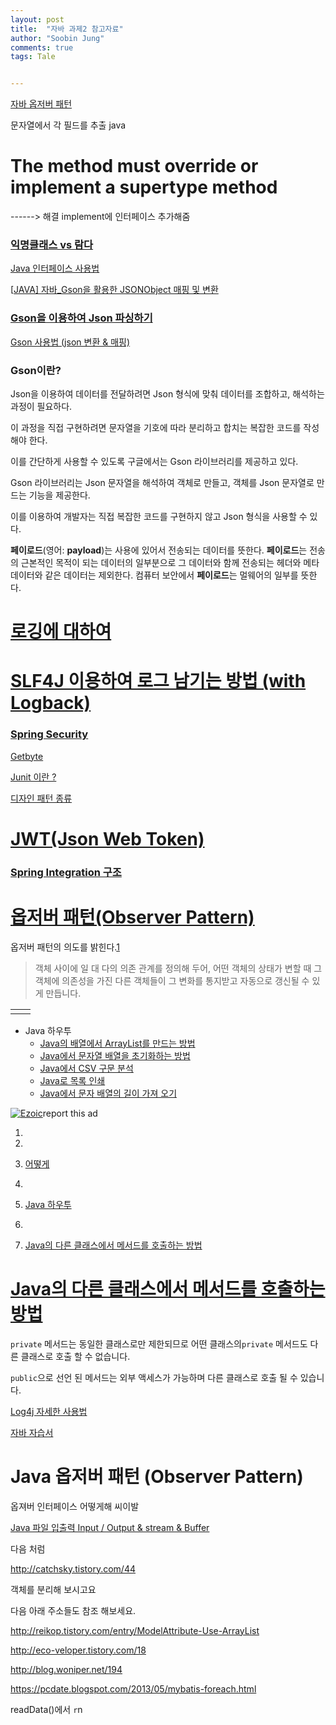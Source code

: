 ```yaml
---
layout: post
title:  "자바 과제2 참고자료"
author: "Soobin Jung"
comments: true
tags: Tale


---
```


[자바 옵저버 패턴](https://donghyeon.dev/design%20pattern/2020/05/14/Observer-%ED%8C%A8%ED%84%B4/)

문자열에서 각 필드를 추출 java

# The method must override or implement a supertype method

------> 해결 implement에 인터페이스 추가해줌



### [익명클래스 vs 람다](https://skasha.tistory.com/34)

[Java 인터페이스 사용법](https://m.blog.naver.com/PostView.naver?isHttpsRedirect=true&blogId=50after&logNo=220907064758)

[[JAVA\] 자바_Gson을 활용한 JSONObject 매핑 및 변환](https://mine-it-record.tistory.com/257)

### [Gson을 이용하여 Json 파싱하기](https://ju-hy.tistory.com/67)

[Gson 사용법 (json 변환 & 매핑)](https://ini8262.tistory.com/29)

### Gson이란?

Json을 이용하여 데이터를 전달하려면 Json 형식에 맞춰 데이터를 조합하고, 해석하는 과정이 필요하다.

이 과정을 직접 구현하려면 문자열을 기호에 따라 분리하고 합치는 복잡한 코드를 작성해야 한다.

이를 간단하게 사용할 수 있도록 구글에서는 Gson 라이브러리를 제공하고 있다.

 

Gson 라이브러리는 Json 문자열을 해석하여 객체로 만들고, 객체를 Json 문자열로 만드는 기능을 제공한다.

이를 이용하여 개발자는 직접 복잡한 코드를 구현하지 않고 Json 형식을 사용할 수 있다.

 

**페이로드**(영어: **payload**)는 사용에 있어서 전송되는 데이터를 뜻한다. **페이로드**는 전송의 근본적인 목적이 되는 데이터의 일부분으로 그 데이터와 함께 전송되는 헤더와 메타데이터와 같은 데이터는 제외한다. 컴퓨터 보안에서 **페이로드**는 멀웨어의 일부를 뜻한다.

# [로깅에 대하여](https://enai.tistory.com/35)

# [SLF4J 이용하여 로그 남기는 방법 (with Logback)](https://enai.tistory.com/36)

### [Spring Security](https://codingnotes.tistory.com/70?category=791317)



[Getbyte](https://m.blog.naver.com/writer0713/220921933255)



[Junit 이란 ?](https://galid1.tistory.com/476)

[디자인 패턴 종류](https://galid1.tistory.com/category/Software%20Engineering/%EB%94%94%EC%9E%90%EC%9D%B8%ED%8C%A8%ED%84%B4%28Design%20Pattern%29)

# [JWT(Json Web Token)](https://ksshlee.github.io/spring/java/jwt/)



### [Spring Integration 구조]( https://m.blog.naver.com/PostView.naver?isHttpsRedirect=true&blogId=fltltmxjs&logNo=220008414333)

# [옵저버 패턴(Observer Pattern)](https://johngrib.github.io/wiki/observer-pattern/)

 옵저버 패턴의 의도를 밝힌다.[1](https://johngrib.github.io/wiki/observer-pattern/#fn:gof)

> 객체 사이에 일 대 다의 의존 관계를 정의해 두어, 어떤 객체의 상태가 변할 때 그 객체에 의존성을 가진 다른 객체들이 그 변화를 통지받고 자동으로 갱신될 수 있게 만듭니다.

|      |      |
| ---- | ---- |
|      |      |

- Java 하우투
  - [Java의 배열에서 ArrayList를 만드는 방법](https://www.delftstack.com/ko/howto/java/how-to-create-arraylist-from-array-in-java/)
  - [Java에서 문자열 배열을 초기화하는 방법](https://www.delftstack.com/ko/howto/java/how-to-initialize-a-string-array-in-java/)
  - [Java에서 CSV 구문 분석](https://www.delftstack.com/ko/howto/java/parse-csv-in-java/)
  - [Java로 목록 인쇄](https://www.delftstack.com/ko/howto/java/print-list-java/)
  - [Java에서 문자 배열의 길이 가져 오기](https://www.delftstack.com/ko/howto/java/char-array-length-java/)

[![Ezoic](https://go.ezoic.net/utilcave_com/img/ezoic.png)](https://www.ezoic.com/what-is-ezoic/)report this ad

1. 
2.  

3.  [어떻게](https://www.delftstack.com/ko/howto/)
4.  

5.  [Java 하우투](https://www.delftstack.com/ko/howto/java/)
6.  

7.  [Java의 다른 클래스에서 메서드를 호출하는 방법](https://www.delftstack.com/ko/howto/java/how-to-call-a-method-in-another-class-in-java/)

# [Java의 다른 클래스에서 메서드를 호출하는 방법](https://www.delftstack.com/ko/howto/java/how-to-call-a-method-in-another-class-in-java/)





`private` 메서드는 동일한 클래스로만 제한되므로 어떤 클래스의`private` 메서드도 다른 클래스로 호출 할 수 없습니다.

`public`으로 선언 된 메서드는 외부 액세스가 가능하며 다른 클래스로 호출 될 수 있습니다. 

[Log4j 자세한 사용법](https://calebpro.tistory.com/203)

[자바 자습서](http://www.w3big.com/ko/java/java-string-getbytes.html)

# Java 옵저버 패턴 (Observer Pattern)

옵져버 인터페이스 어떻게해 씨이발 





[Java 파일 입출력 Input / Output & stream & Buffer](https://csw7432.tistory.com/entry/Java-Input-Output-Stream)

다음 처럼

http://catchsky.tistory.com/44 

객체를 분리해 보시고요 



다음 아래 주소들도 참조 해보세요.



http://reikop.tistory.com/entry/ModelAttribute-Use-ArrayList 



http://eco-veloper.tistory.com/18 



http://blog.woniper.net/194 



https://pcdate.blogspot.com/2013/05/mybatis-foreach.html 























readData()에서 <payload>`r`n